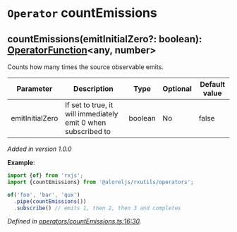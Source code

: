 # `Operator` countEmissions

## countEmissions(emitInitialZero?: boolean): [OperatorFunction](https://rxjs.dev/api/index/interface/OperatorFunction)\<any, number>

Counts how many times the source observable emits.

| **Parameter** | **Description** | **Type** | **Optional** | **Default value** |
|---------------|-----------------|----------|--------------|-------------------|
| emitInitialZero | If set to true, it will immediately emit 0 when subscribed to | <span>boolean</span> | No | false |

*Added in version 1.0.0*

**Example**:
```typescript
import {of} from 'rxjs';
import {countEmissions} from '@aloreljs/rxutils/operators';

of('foo', 'bar', 'qux')
  .pipe(countEmissions())
  .subscribe() // emits 1, then 2, then 3 and completes
```

*Defined in [operators/countEmissions.ts:16:30](https://github.com/Alorel/rxutils/blob/7f8a5b2/projects/rxutils/operators/countEmissions.ts#L16).*